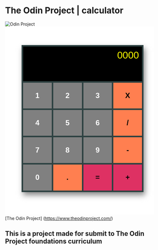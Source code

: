 # The Odin Project | calculator
![Odin Project](https://cdn.statically.io/gh/TheOdinProject/curriculum/5f37d43908ef92499e95a9b90fc3cc291a95014c/html_css/project-sign-up-form/odin-lined.png)
![calculator screenshot](./screenshots/Captura%20de%20tela%20de%202022-10-13%2021-59-41.png)
[The Odin Project] (https://www.theodinproject.com/)

## This is a project made for submit to The Odin Project foundations curriculum



